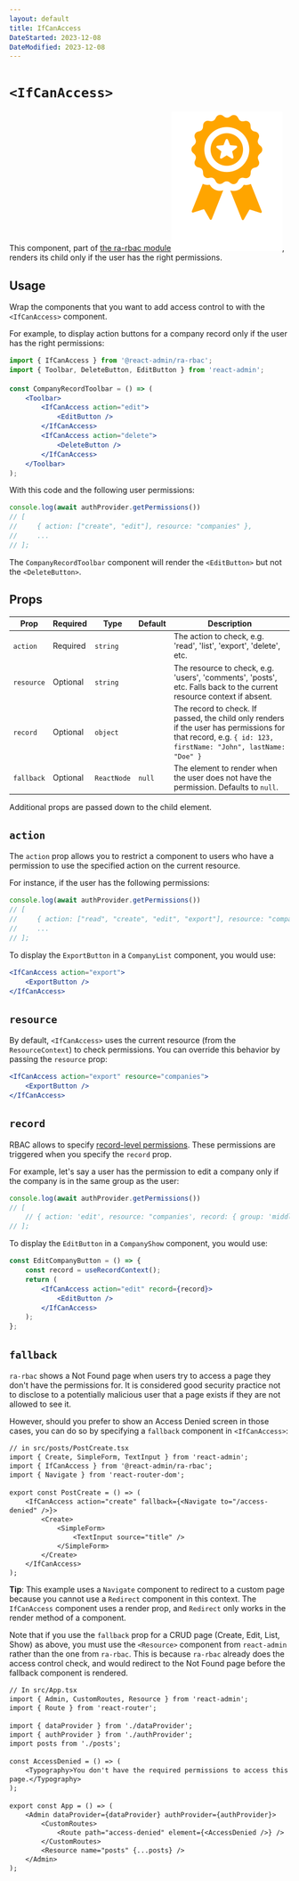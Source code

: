 ```yaml
---
layout: default
title: IfCanAccess
DateStarted: 2023-12-08
DateModified: 2023-12-08
---
```


# `<IfCanAccess>`

This component, part of [the ra-rbac module](https://marmelab.com/ra-enterprise/modules/ra-rbac#ifcanaccess)<img class="icon" src="./img/premium.svg" />, renders its child only if the user has the right permissions.

## Usage

Wrap the components that you want to add access control to with the `<IfCanAccess>` component. 

For example, to display action buttons for a company record only if the user has the right permissions:

```jsx
import { IfCanAccess } from '@react-admin/ra-rbac';
import { Toolbar, DeleteButton, EditButton } from 'react-admin';

const CompanyRecordToolbar = () => (
    <Toolbar>
        <IfCanAccess action="edit">
            <EditButton />
        </IfCanAccess>
        <IfCanAccess action="delete">
            <DeleteButton />
        </IfCanAccess>
    </Toolbar>
);
```

With this code and the following user permissions:

```jsx
console.log(await authProvider.getPermissions())
// [
//     { action: ["create", "edit"], resource: "companies" },
//     ...
// ];
```

The `CompanyRecordToolbar` component will render the `<EditButton>` but not the `<DeleteButton>`.

## Props

| Prop | Required | Type | Default | Description |
| --- | --- | --- | --- | --- |
| `action` | Required | `string` | | The action to check, e.g. 'read', 'list', 'export', 'delete', etc. |
| `resource` | Optional | `string` | | The resource to check, e.g. 'users', 'comments', 'posts', etc. Falls back to the current resource context if absent. |
| `record` | Optional | `object` | | The record to check. If passed, the child only renders if the user has permissions for that record, e.g. `{ id: 123, firstName: "John", lastName: "Doe" }` |
| `fallback` | Optional | `ReactNode` | `null` | The element to render when the user does not have the permission. Defaults to `null`. |

Additional props are passed down to the child element. 

## `action`

The `action` prop allows you to restrict a component to users who have a permission to use the specified action on the current resource.

For instance, if the user has the following permissions:

```jsx
console.log(await authProvider.getPermissions())
// [
//     { action: ["read", "create", "edit", "export"], resource: "companies" },
//     ...
// ];
```

To display the `ExportButton` in a `CompanyList` component, you would use:

```jsx
<IfCanAccess action="export">
    <ExportButton />
</IfCanAccess>
```

## `resource`

By default, `<IfCanAccess>` uses the current resource (from the `ResourceContext`) to check permissions. You can override this behavior by passing the `resource` prop:

```jsx
<IfCanAccess action="export" resource="companies">
    <ExportButton />
</IfCanAccess>
```

## `record`

RBAC allows to specify [record-level permissions](./AuthRBAC.md#record-level-permissions). These permissions are triggered when you specify the `record` prop.

For example, let's say a user has the permission to edit a company only if the company is in the same group as the user:

```jsx
console.log(await authProvider.getPermissions())
// [
    // { action: 'edit', resource: "companies', record: { group: 'middle_east' } },
// ];
```

To display the `EditButton` in a `CompanyShow` component, you would use:

```jsx
const EditCompanyButton = () => {
    const record = useRecordContext();
    return (
        <IfCanAccess action="edit" record={record}>
            <EditButton />
        </IfCanAccess>
    );
};
```

## `fallback`

`ra-rbac` shows a Not Found page when users try to access a page they don't have the permissions for. It is considered good security practice not to disclose to a potentially malicious user that a page exists if they are not allowed to see it.

However, should you prefer to show an Access Denied screen in those cases, you can do so by specifying a `fallback` component in `<IfCanAccess>`:

```tsx
// in src/posts/PostCreate.tsx
import { Create, SimpleForm, TextInput } from 'react-admin';
import { IfCanAccess } from '@react-admin/ra-rbac';
import { Navigate } from 'react-router-dom';

export const PostCreate = () => (
    <IfCanAccess action="create" fallback={<Navigate to="/access-denied" />}>
        <Create>
            <SimpleForm>
                <TextInput source="title" />
            </SimpleForm>
        </Create>
    </IfCanAccess>
);
```

**Tip**: This example uses a `Navigate` component to redirect to a custom page because you cannot use a `Redirect` component in this context. The `IfCanAccess` component uses a render prop, and `Redirect` only works in the render method of a component.

Note that if you use the `fallback` prop for a CRUD page (Create, Edit, List, Show) as above, you must use the `<Resource>` component from `react-admin` rather than the one from `ra-rbac`. This is because `ra-rbac` already does the access control check, and would redirect to the Not Found page before the fallback component is rendered.

```tsx
// In src/App.tsx
import { Admin, CustomRoutes, Resource } from 'react-admin';
import { Route } from 'react-router';

import { dataProvider } from './dataProvider';
import { authProvider } from './authProvider';
import posts from './posts';

const AccessDenied = () => (
    <Typography>You don't have the required permissions to access this page.</Typography>
);

export const App = () => (
    <Admin dataProvider={dataProvider} authProvider={authProvider}>    
        <CustomRoutes>
            <Route path="access-denied" element={<AccessDenied />} />
        </CustomRoutes>
        <Resource name="posts" {...posts} />
    </Admin>
);
```

